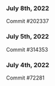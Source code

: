 ### July 8th, 2022

Commit #202337

### July 5th, 2022

Commit #314353


### July 4th, 2022

Commit #72281
